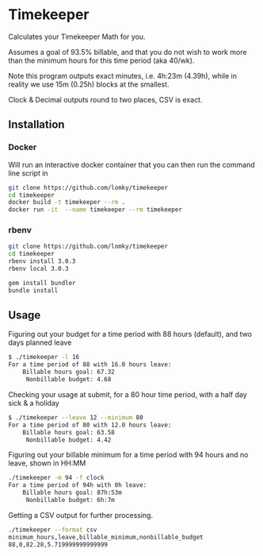 # Timekeeper

Calculates your Timekeeper Math for you.

Assumes a goal of 93.5% billable, and that you do not wish to work more than the minimum hours for this time period (aka 40/wk).

Note this program outputs exact minutes, i.e. 4h:23m (4.39h), while in reality we use 15m (0.25h) blocks at the smallest.

Clock & Decimal outputs round to two places, CSV is exact.

## Installation

### Docker
Will run an interactive docker container that you can then run the command line script in

```bash
git clone https://github.com/lomky/timekeeper
cd timekeeper
docker build -t timekeeper --rm .
docker run -it  --name timekeeper --rm timekeeper
```

### rbenv
```bash
git clone https://github.com/lomky/timekeeper
cd timekeeper
rbenv install 3.0.3
rbenv local 3.0.3

gem install bundler
bundle install
```

## Usage

Figuring out your budget for a time period with 88 hours (default), and two days planned leave

```bash
$ ./timekeeper -l 16
For a time period of 88 with 16.0 hours leave:
    Billable hours goal: 67.32
     Nonbillable budget: 4.68
```

Checking your usage at submit, for a 80 hour time period, with a half day sick & a holiday

```bash
$ ./timekeeper --leave 12 --minimum 80
For a time period of 80 with 12.0 hours leave:
    Billable hours goal: 63.58
     Nonbillable budget: 4.42
```

Figuring out your billable minimum for a time period with 94 hours and no leave, shown in HH:MM

```bash
./timekeeper -m 94 -f clock
For a time period of 94h with 0h leave:
    Billable hours goal: 87h:53m
     Nonbillable budget: 6h:7m
```

Getting a CSV output for further processing.

```bash
./timekeeper --format csv
minimum_hours,leave,billable_minimum,nonbillable_budget
88,0,82.28,5.719999999999999
```
